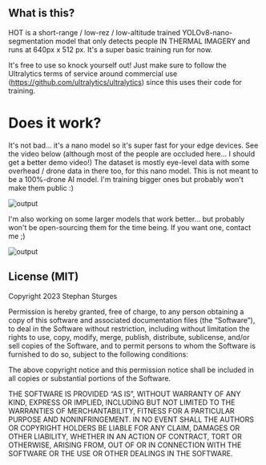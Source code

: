 ## What is this?

HOT is a short-range / low-rez / low-altitude trained YOLOv8-nano-segmentation model that only detects people IN THERMAL IMAGERY and runs at 640px x 512 px. It's a super basic training run for now.

It's free to use so knock yourself out! Just make sure to follow the Ultralytics terms of service around commercial use (https://github.com/ultralytics/ultralytics) since this uses their code for training.

# Does it work?

It's not bad... it's a nano model so it's super fast for your edge devices. See the video below (although most of the people are occluded here... I should get a better demo video!)
The dataset is mostly eye-level data with some overhead / drone data in there too, for this nano model. This is not meant to be a 100%-drone AI model. I'm training bigger ones but probably won't make them public :)

![output](https://github.com/stephansturges/HOT/assets/20320678/92d0ad59-a60e-45e2-8ef5-5d01758fe4d4)


I'm also working on some larger models that work better... but probably won't be open-sourcing them for the time being. If you want one, contact me ;)


![output](https://github.com/stephansturges/HOT/assets/20320678/e76c50d6-9de8-4dda-b8a1-d3663c059b6c)


## License (MIT)


Copyright 2023 Stephan Sturges

Permission is hereby granted, free of charge, to any person obtaining a copy of this software and associated documentation files (the “Software”), to deal in the Software without restriction, including without limitation the rights to use, copy, modify, merge, publish, distribute, sublicense, and/or sell copies of the Software, and to permit persons to whom the Software is furnished to do so, subject to the following conditions:

The above copyright notice and this permission notice shall be included in all copies or substantial portions of the Software.

THE SOFTWARE IS PROVIDED “AS IS”, WITHOUT WARRANTY OF ANY KIND, EXPRESS OR IMPLIED, INCLUDING BUT NOT LIMITED TO THE WARRANTIES OF MERCHANTABILITY, FITNESS FOR A PARTICULAR PURPOSE AND NONINFRINGEMENT. IN NO EVENT SHALL THE AUTHORS OR COPYRIGHT HOLDERS BE LIABLE FOR ANY CLAIM, DAMAGES OR OTHER LIABILITY, WHETHER IN AN ACTION OF CONTRACT, TORT OR OTHERWISE, ARISING FROM, OUT OF OR IN CONNECTION WITH THE SOFTWARE OR THE USE OR OTHER DEALINGS IN THE SOFTWARE.

